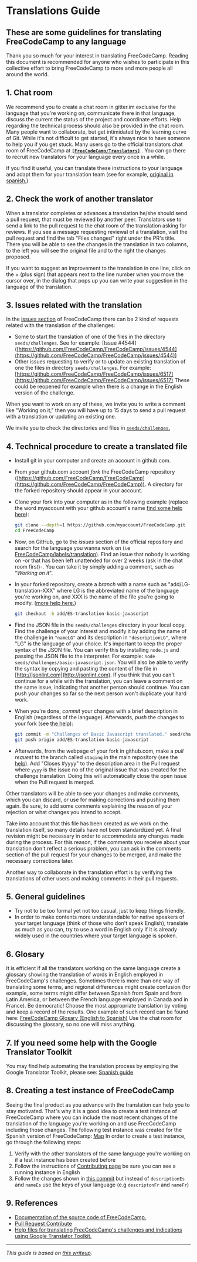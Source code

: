 # Translations Guide
## These are some guidelines for translating FreeCodeCamp to any language
Thank you so much for your interest in translating FreeCodeCamp. Reading this document is recommended for anyone who wishes to participate in this collective effort to bring FreeCodeCamp to more and more people all around the world.

## 1. Chat room
We recommend you to create a chat room in gitter.im exclusive for the language that you're working on, communicate there in that language, discuss the current the status of the project and coordinate efforts. Help regarding the technical process should also be provided in the chat room. Many people want to collaborate, but get intimidated by the learning curve of Git. While it's not difficult to get started, it's always nice to have someone to help you if you get stuck. Many users go to the official translators chat room of FreeCodeCamp at [**`[FreeCodeCamp/Translators]`**](https://gitter.im/FreeCodeCamp/Translators) . You can go there to recruit new translators for your language every once in a while.

If you find it useful, you can translate these instructions to your language and adapt them for your translation team (see for example, [original in spanish.](https://github.com/vtamara/fcc_trad/blob/master/Recomendaciones.md))

## 2. Check the work of another translator
When a translator completes or advances a translation he/she should send a pull request, that must be reviewed by another peer.  Translators use to send a link to the pull request to the chat room of the translation asking for reviews.  If you see a message requesting reviewal of a translation, visit the pull request and find the tab "Files changed" right under the PR's title. There you will be able to see the changes in the translation in two columns, to the left you will see the original file and to the right the changes proposed.

If you want to suggest an improvement to the translation in one line, click on the + (plus sign) that appears next to the line number when you move the cursor over, in the dialog that pops up you can write your suggestion in the language of the translation.

## 3. Issues related with the translation
In the [issues section](https://github.com/FreeCodeCamp/FreeCodeCamp/issues) of FreeCodeCamp there can be 2 kind of requests related with the translation of the challenges:
- Some to start the translation of one of the files in the directory `seeds/challenges`. See for example: [Issue #4544] ([https://github.com/FreeCodeCamp/FreeCodeCamp/issues/4544](https://github.com/FreeCodeCamp/FreeCodeCamp/issues/4544))   
- Other issues requesting to verify or to update an existing translation of one the files in directory `seeds/challenges`. For example: [https://github.com/FreeCodeCamp/FreeCodeCamp/issues/6517](https://github.com/FreeCodeCamp/FreeCodeCamp/issues/6517) These could be reopened for example when there is a change in the English version of the challenge.

When you want to work on any of these, we invite you to write a comment like "Working on it," then you will have up to 15 days to send a pull request  with a translation or updating an existing one.

We invite you to check the directories and files in  [`seeds/challenges`.](https://github.com/FreeCodeCamp/FreeCodeCamp/tree/staging/seed/challenges)

## 4. Technical procedure to create a translated file
- Install git in your computer and create an account in github.com.
- From your github.com account _fork_ the FreeCodeCamp repository ([https://github.com/FreeCodeCamp/FreeCodeCamp](https://github.com/FreeCodeCamp/FreeCodeCamp)). A directory for the forked repository should appear in your account.
- Clone your fork into your computer as in the following example (replace the word myaccount with your github account's name  [find some help here](https://help.github.com/articles/fork-a-repo/)):

  ```sh
  git clone --depth=1 https://github.com/myaccount/FreeCodeCamp.git
  cd FreeCodeCamp
  ```

- Now, on GitHub, go to the _issues_ section of the official repository and search for the language you wanna work on (i.e [FreeCodeCamp/labels/translation](https://github.com/FreeCodeCamp/FreeCodeCamp/issues?utf8=%E2%9C%93&q=is%3Aopen+label%3Atranslation)). Find an issue that nobody is working on -or that has been left unattended for over 2 weeks (ask in the chat room first)-.  You can take it by simply adding a comment, such as "_Working on it_".
- In your forked repository, create a _branch_ with a name such as "add/LG-translation-XXX" where LG is the abbreviated name of the language you're working on, and XXX is the name of the file you're going to modify.  ([more help here.](https://github.com/Kunena/Kunena-Forum/wiki/Create-a-new-branch-with-git-and-manage-branches))

  ```sh
  git checkout -b add/ES-translation-basic-javascript
  ```

- Find the JSON file in the `seeds/challenges` directory in your local copy. Find the challenge of your interest and modify it by adding the name of the challenge in `"nameLG"` and its description in `"descriptionLG"`, where "LG" is the language of your choice. It's important to keep the proper syntax of the JSON file. You can verify this by installing `node.js` and passing the JSON file to the interpreter. For example: `node seeds/challenges/basic-javascript.json`. You will also be able to verify the syntax by copying and pasting the content of the file in [http://jsonlint.com](http://jsonlint.com). If you think that you can't continue for a while with the translation, you can leave a comment on the same issue, indicating that another person should continue. You can push your changes so far so the next person won't duplicate your hard work.
- When you're done, _commit_ your changes with a brief description in English (regardless of the language). Afterwards, _push_ the changes to your fork (see [the help](https://help.github.com/articles/pushing-to-a-remote/)):

  ```sh
  git commit -m "Challenges of Basic Javascript translated." seed/challenges/basic-javascript.json 
  git push origin add/ES-translation-basic-javascript
  ```

- Afterwards, from the webpage of your fork in github.com, make a _pull request_ to the branch called `staging` in the main repository (see the [help](https://help.github.com/articles/creating-a-pull-request/)). Add "Closes #yyyy" to the description area in the Pull request where `yyyy` is the issue no of the original issue that was created for the challenge translation. Doing this will automatically close the open issue when the Pull request is merged.  

Other translators will be able to see your changes and make comments, which you can discard, or use for making corrections and pushing them again. Be sure, to add some comments explaining the reason of your rejection or what changes you intend to accept. 

Take into account that this file has been created as we work on the translation itself, so many details have not been standardized yet. A final revision might be necessary in order to accommodate any changes made during the process. For this reason, if the comments you receive about your translation don't reflect a serious problem, you can ask in the comments section of the pull request for your changes to be merged, and make the necessary corrections later.

Another way to collaborate in the translation effort is by verifying the translations of other users and making comments in their pull requests.

## 5. General guidelines
- Try not to be too formal yet not too casual, just to keep things friendly.
- In order to make contents more understandable for native speakers of your target language (think of those who don't speak English), translate as much as you can, try to use a word in English only if it is already widely used in the countries where your target language is spoken.

## 6. Glosary
It is efficient if all the translators working on the same language create a glossary showing the translation of words in English employed in FreeCodeCamp's challenges. Sometimes there is more than one way of translating some terms, and regional differences might create confusion (for example, some terms might differ between Spanish from Spain and from Latin America, or between the French language employed in Canada and in France).  Be democratic! Choose the most appropriate translation by voting and keep a record of the results. One example of such record can be found here: [FreeCodeCamp Glosary (English to Spanish)](https://docs.google.com/spreadsheets/d/1c60Sl4MAAsZ7biCPgur7A4aVqhErIfwrE1SulPqbOGo/edit#gid=0) Use the chat room for discussing the glossary, so no one will miss anything.

## 7. If you need some help with the Google Translator Toolkit
You may find help automating the translation process by employing the Google Translator Toolkit, please see: [Spanish guide](https://github.com/vtamara/fcc_trad)

## 8. Creating a test instance of FreeCodeCamp
Seeing the final product as you advance with the translation can help you to stay motivated. That's why it is a good idea to create a test instance of FreeCodeCamp where you can include the most recent changes of the translation of the language you're working on and use FreeCodeCamp including those changes. The following test instance was created for the Spanish version of FreeCodeCamp: [Map](https://defensor.info:3000/map) In order to create a test instance, go through the following steps:
1. Verify with the other translators of the same language you're working on if a test instance has been created before
2. Follow the instructions of [Contributing page](https://github.com/FreeCodeCamp/FreeCodeCamp/blob/staging/CONTRIBUTING.md) be sure you can see a running instance in English
3. Follow the changes shown in [this commit](https://github.com/FreeCodeCamp/FreeCodeCamp/commit/d36e33f3938ddd079931a5fb2bc5dc6db37667e5) but instead of `descriptionEs` and `nameEs` use the keys of your language (e.g `descriptonFr` and `nameFr`)

## 9. References
- [Documentation of the source code of FreeCodeCamp.](https://github.com/FreeCodeCamp/FreeCodeCamp/blob/staging/README.md)
- [Pull Request Contribute](https://github.com/FreeCodeCamp/FreeCodeCamp/wiki/Pull-Request-Contribute)
- [Help files for translating FreeCodeCamp's challenges and indications using Google Translator Toolkit.](https://github.com/vtamara/fcc_trad/blob/master/README.md)

--------------------------------------------------------------------------------

*This guide is based on [this writeup](https://github.com/vtamara/fcc_trad/blob/master/Recomendaciones.EN.md).*
